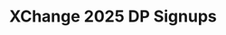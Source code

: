 ---
title: XChange 2025 DP Signups
redirect_to: https://docs.google.com/spreadsheets/d/1MqSIAcf56IbqK7IvJrkJfkvB4CGlAWzaSvQ0n2V5JYs/edit?gid=1783973025#gid=1783973025
redirect_from: 
  - /XC25DPSignUps
  - /xc25dpsignups
---